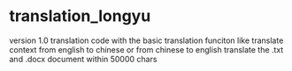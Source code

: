 # translation_longyu


version 1.0 translation code
with the basic translation funciton like translate context from english to chinese or from chinese to english
translate the .txt and .docx document within 50000 chars
